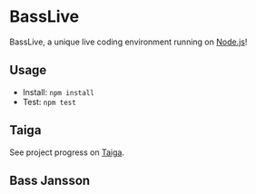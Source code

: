 # BassLive

BassLive, a unique live coding environment running on [Node.js](https://nodejs.org/)!

## Usage

* Install: `npm install`
* Test: `npm test`

## Taiga

See project progress on [Taiga](https://tree.taiga.io/project/bassjansson-basslive/).

## Bass Jansson
